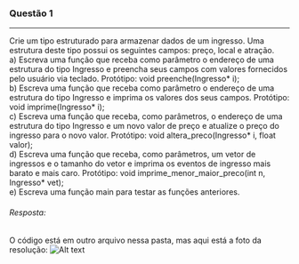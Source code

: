 ### Questão 1
---
Crie um tipo estruturado para armazenar dados de um ingresso. Uma estrutura deste tipo possui os
seguintes campos: preço, local e atração.   
a) Escreva uma função que receba como parâmetro o endereço de uma estrutura do tipo Ingresso e
preencha seus campos com valores fornecidos pelo usuário via teclado. Protótipo: void
preenche(Ingresso* i);   
b) Escreva uma função que receba como parâmetro o endereço de uma estrutura do tipo Ingresso e imprima
os valores dos seus campos. Protótipo: void imprime(Ingresso* i);   
c) Escreva uma função que receba, como parâmetros, o endereço de uma estrutura do tipo Ingresso e um
novo valor de preço e atualize o preço do ingresso para o novo valor. Protótipo: void
altera_preco(Ingresso* i, float valor);   
d) Escreva uma função que receba, como parâmetros, um vetor de ingressos e o tamanho do vetor e
imprima os eventos de ingresso mais barato e mais caro. Protótipo: void imprime_menor_maior_preco(int
n, Ingresso* vet);   
e) Escreva uma função main para testar as funções anteriores.   

###### *Resposta:* 
O código está em outro arquivo nessa pasta, mas aqui está a foto da resolução:
![Alt text](image.png)